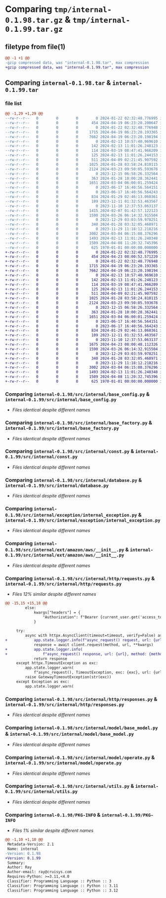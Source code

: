 # Comparing `tmp/internal-0.1.98.tar.gz` & `tmp/internal-0.1.99.tar.gz`

## filetype from file(1)

```diff
@@ -1 +1 @@
-gzip compressed data, was "internal-0.1.98.tar", max compression
+gzip compressed data, was "internal-0.1.99.tar", max compression
```

## Comparing `internal-0.1.98.tar` & `internal-0.1.99.tar`

### file list

```diff
@@ -1,29 +1,29 @@
--rw-r--r--   0        0        0        0 2024-01-22 02:32:48.776995 internal-0.1.98/README.md
--rw-r--r--   0        0        0      454 2024-04-19 06:23:20.200647 internal-0.1.98/pyproject.toml
--rw-r--r--   0        0        0        0 2024-01-22 02:32:48.776948 internal-0.1.98/src/internal/__init__.py
--rw-r--r--   0        0        0     1715 2024-04-19 06:23:20.193365 internal-0.1.98/src/internal/base_config.py
--rw-r--r--   0        0        0     7662 2024-04-19 06:23:20.198194 internal-0.1.98/src/internal/base_factory.py
--rw-r--r--   0        0        0        0 2024-02-13 10:57:40.969610 internal-0.1.98/src/internal/common_enum/__init__.py
--rw-r--r--   0        0        0      142 2024-02-13 11:01:26.248123 internal-0.1.98/src/internal/common_enum/contact_type.py
--rw-r--r--   0        0        0      114 2024-03-19 08:47:41.966209 internal-0.1.98/src/internal/common_enum/event_type.py
--rw-r--r--   0        0        0      125 2024-02-13 11:01:26.244153 internal-0.1.98/src/internal/common_enum/operator_type.py
--rw-r--r--   0        0        0      511 2024-04-09 02:21:45.907592 internal-0.1.98/src/internal/common_enum/service_ticket_event_trigger_type.py
--rw-r--r--   0        0        0     1025 2024-01-28 03:58:24.810115 internal-0.1.98/src/internal/const.py
--rw-r--r--   0        0        0     2124 2024-03-23 09:50:05.593678 internal-0.1.98/src/internal/database.py
--rw-r--r--   0        0        0        0 2023-12-15 06:58:26.332564 internal-0.1.98/src/internal/exception/__init__.py
--rw-r--r--   0        0        0      363 2024-01-28 10:00:28.362441 internal-0.1.98/src/internal/exception/base_exception.py
--rw-r--r--   0        0        0     1651 2024-03-04 06:00:01.259424 internal-0.1.98/src/internal/exception/internal_exception.py
--rw-r--r--   0        0        0        0 2023-06-17 16:40:56.564151 internal-0.1.98/src/internal/ext/__init__.py
--rw-r--r--   0        0        0        0 2023-06-17 16:40:56.564243 internal-0.1.98/src/internal/ext/amazon/__init__.py
--rw-r--r--   0        0        0      834 2024-01-29 02:46:13.060361 internal-0.1.98/src/internal/ext/amazon/aws/__init__.py
--rw-r--r--   0        0        0      109 2023-12-11 01:32:53.463567 internal-0.1.98/src/internal/ext/amazon/aws/const.py
--rw-r--r--   0        0        0        0 2023-11-10 12:37:53.063137 internal-0.1.98/src/internal/http/__init__.py
--rw-r--r--   0        0        0     1415 2024-02-07 01:42:57.122123 internal-0.1.98/src/internal/http/requests.py
--rw-r--r--   0        0        0     1590 2024-03-26 06:14:32.915504 internal-0.1.98/src/internal/http/responses.py
--rw-r--r--   0        0        0        0 2023-12-29 03:03:59.978251 internal-0.1.98/src/internal/interface/__init__.py
--rw-r--r--   0        0        0      340 2024-01-28 03:32:05.468971 internal-0.1.98/src/internal/interface/base_interface.py
--rw-r--r--   0        0        0        0 2023-11-29 11:18:12.218216 internal-0.1.98/src/internal/model/__init__.py
--rw-r--r--   0        0        0     3002 2024-03-04 06:15:08.376296 internal-0.1.98/src/internal/model/base_model.py
--rw-r--r--   0        0        0     1493 2024-02-13 11:01:26.240348 internal-0.1.98/src/internal/model/operate.py
--rw-r--r--   0        0        0     1509 2024-04-08 11:20:32.745396 internal-0.1.98/src/internal/utils.py
--rw-r--r--   0        0        0      625 1970-01-01 00:00:00.000000 internal-0.1.98/PKG-INFO
+-rw-r--r--   0        0        0        0 2024-01-22 02:32:48.776995 internal-0.1.99/README.md
+-rw-r--r--   0        0        0      454 2024-04-23 08:00:52.571220 internal-0.1.99/pyproject.toml
+-rw-r--r--   0        0        0        0 2024-01-22 02:32:48.776948 internal-0.1.99/src/internal/__init__.py
+-rw-r--r--   0        0        0     1715 2024-04-19 06:23:20.193365 internal-0.1.99/src/internal/base_config.py
+-rw-r--r--   0        0        0     7662 2024-04-19 06:23:20.198194 internal-0.1.99/src/internal/base_factory.py
+-rw-r--r--   0        0        0        0 2024-02-13 10:57:40.969610 internal-0.1.99/src/internal/common_enum/__init__.py
+-rw-r--r--   0        0        0      142 2024-02-13 11:01:26.248123 internal-0.1.99/src/internal/common_enum/contact_type.py
+-rw-r--r--   0        0        0      114 2024-03-19 08:47:41.966209 internal-0.1.99/src/internal/common_enum/event_type.py
+-rw-r--r--   0        0        0      125 2024-02-13 11:01:26.244153 internal-0.1.99/src/internal/common_enum/operator_type.py
+-rw-r--r--   0        0        0      511 2024-04-09 02:21:45.907592 internal-0.1.99/src/internal/common_enum/service_ticket_event_trigger_type.py
+-rw-r--r--   0        0        0     1025 2024-01-28 03:58:24.810115 internal-0.1.99/src/internal/const.py
+-rw-r--r--   0        0        0     2124 2024-03-23 09:50:05.593678 internal-0.1.99/src/internal/database.py
+-rw-r--r--   0        0        0        0 2023-12-15 06:58:26.332564 internal-0.1.99/src/internal/exception/__init__.py
+-rw-r--r--   0        0        0      363 2024-01-28 10:00:28.362441 internal-0.1.99/src/internal/exception/base_exception.py
+-rw-r--r--   0        0        0     1651 2024-03-04 06:00:01.259424 internal-0.1.99/src/internal/exception/internal_exception.py
+-rw-r--r--   0        0        0        0 2023-06-17 16:40:56.564151 internal-0.1.99/src/internal/ext/__init__.py
+-rw-r--r--   0        0        0        0 2023-06-17 16:40:56.564243 internal-0.1.99/src/internal/ext/amazon/__init__.py
+-rw-r--r--   0        0        0      834 2024-01-29 02:46:13.060361 internal-0.1.99/src/internal/ext/amazon/aws/__init__.py
+-rw-r--r--   0        0        0      109 2023-12-11 01:32:53.463567 internal-0.1.99/src/internal/ext/amazon/aws/const.py
+-rw-r--r--   0        0        0        0 2023-11-10 12:37:53.063137 internal-0.1.99/src/internal/http/__init__.py
+-rw-r--r--   0        0        0     1675 2024-04-23 08:00:48.112326 internal-0.1.99/src/internal/http/requests.py
+-rw-r--r--   0        0        0     1590 2024-03-26 06:14:32.915504 internal-0.1.99/src/internal/http/responses.py
+-rw-r--r--   0        0        0        0 2023-12-29 03:03:59.978251 internal-0.1.99/src/internal/interface/__init__.py
+-rw-r--r--   0        0        0      340 2024-01-28 03:32:05.468971 internal-0.1.99/src/internal/interface/base_interface.py
+-rw-r--r--   0        0        0        0 2023-11-29 11:18:12.218216 internal-0.1.99/src/internal/model/__init__.py
+-rw-r--r--   0        0        0     3002 2024-03-04 06:15:08.376296 internal-0.1.99/src/internal/model/base_model.py
+-rw-r--r--   0        0        0     1493 2024-02-13 11:01:26.240348 internal-0.1.99/src/internal/model/operate.py
+-rw-r--r--   0        0        0     1509 2024-04-08 11:20:32.745396 internal-0.1.99/src/internal/utils.py
+-rw-r--r--   0        0        0      625 1970-01-01 00:00:00.000000 internal-0.1.99/PKG-INFO
```

### Comparing `internal-0.1.98/src/internal/base_config.py` & `internal-0.1.99/src/internal/base_config.py`

 * *Files identical despite different names*

### Comparing `internal-0.1.98/src/internal/base_factory.py` & `internal-0.1.99/src/internal/base_factory.py`

 * *Files identical despite different names*

### Comparing `internal-0.1.98/src/internal/const.py` & `internal-0.1.99/src/internal/const.py`

 * *Files identical despite different names*

### Comparing `internal-0.1.98/src/internal/database.py` & `internal-0.1.99/src/internal/database.py`

 * *Files identical despite different names*

### Comparing `internal-0.1.98/src/internal/exception/internal_exception.py` & `internal-0.1.99/src/internal/exception/internal_exception.py`

 * *Files identical despite different names*

### Comparing `internal-0.1.98/src/internal/ext/amazon/aws/__init__.py` & `internal-0.1.99/src/internal/ext/amazon/aws/__init__.py`

 * *Files identical despite different names*

### Comparing `internal-0.1.98/src/internal/http/requests.py` & `internal-0.1.99/src/internal/http/requests.py`

 * *Files 12% similar despite different names*

```diff
@@ -15,15 +15,18 @@
         else:
             kwargs["headers"] = {
                 "Authorization": f"Bearer {current_user.get('access_token')}"
             }
 
     try:
         async with httpx.AsyncClient(timeout=timeout, verify=False) as client:
+            app.state.logger.info(f"async_request() request, url: {url}, method: {method}, kwargs: {kwargs}")
             response = await client.request(method, url, **kwargs)
+            app.state.logger.info(
+                f"async_request() response, url: {url}, method: {method}, kwargs: {kwargs}, response: {response}")
             return response
     except httpx.TimeoutException as exc:
         app.state.logger.warn(
             f"async_request(), TimeoutException, exc: {exc}, url: {url}, method: {method}, kwargs: {kwargs}")
         raise GatewayTimeoutException(str(exc))
     except Exception as exc:
         app.state.logger.warn(
```

### Comparing `internal-0.1.98/src/internal/http/responses.py` & `internal-0.1.99/src/internal/http/responses.py`

 * *Files identical despite different names*

### Comparing `internal-0.1.98/src/internal/model/base_model.py` & `internal-0.1.99/src/internal/model/base_model.py`

 * *Files identical despite different names*

### Comparing `internal-0.1.98/src/internal/model/operate.py` & `internal-0.1.99/src/internal/model/operate.py`

 * *Files identical despite different names*

### Comparing `internal-0.1.98/src/internal/utils.py` & `internal-0.1.99/src/internal/utils.py`

 * *Files identical despite different names*

### Comparing `internal-0.1.98/PKG-INFO` & `internal-0.1.99/PKG-INFO`

 * *Files 1% similar despite different names*

```diff
@@ -1,10 +1,10 @@
 Metadata-Version: 2.1
 Name: internal
-Version: 0.1.98
+Version: 0.1.99
 Summary: 
 Author: Ray
 Author-email: ray@cruisys.com
 Requires-Python: >=3.11,<4.0
 Classifier: Programming Language :: Python :: 3
 Classifier: Programming Language :: Python :: 3.11
 Classifier: Programming Language :: Python :: 3.12
```

